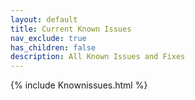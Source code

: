 ```yaml
---
layout: default
title: Current Known Issues
nav_exclude: true
has_children: false
description: All Known Issues and Fixes
---
```


{% include Knownissues.html %}